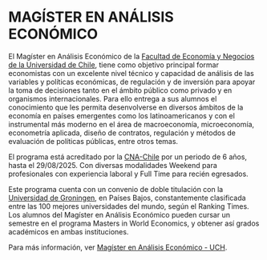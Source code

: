 # MAGÍSTER EN ANÁLISIS ECONÓMICO

El Magíster en Análisis Económico de la [Facultad de Economía y Negocios de la Universidad de Chile](https://www.postgradouchile.cl/), tiene como objetivo principal formar economistas con un excelente nivel técnico y capacidad de análisis de las variables y políticas económicas, de regulación y de inversión para apoyar la toma de decisiones tanto en el ámbito público como privado y en organismos internacionales. Para ello entrega a sus alumnos el conocimiento que les permita desenvolverse en diversos ámbitos de la economía en países emergentes como los latinoamericanos y con el instrumental más moderno en el área de macroeconomía, microeconomía, econometría aplicada, diseño de contratos, regulación y métodos de evaluación de políticas públicas, entre otros temas.

El programa está acreditado por la [CNA-Chile](https://www.cnachile.cl/Paginas/Inicio.aspx) por un periodo de 6 años, hasta el 29/08/2025. Con diversas modalidades Weekend para profesionales con experiencia laboral y Full Time para recién egresados.

Este programa cuenta con un convenio de doble titulación con la [Universidad de Groningen](https://www.rug.nl/), en Países Bajos, constantemente clasificada entre las 100 mejores universidades del mundo, según el Ranking Times. Los alumnos del Magíster en Análisis Económico pueden cursar un semestre en el programa Masters in World Economics, y obtener así grados académicos en ambas instituciones.

Para más información, ver  [Magíster en Análisis Económico - UCH](https://www.postgradouchile.cl/programa/magister/magister-en-analisis-economico/).

